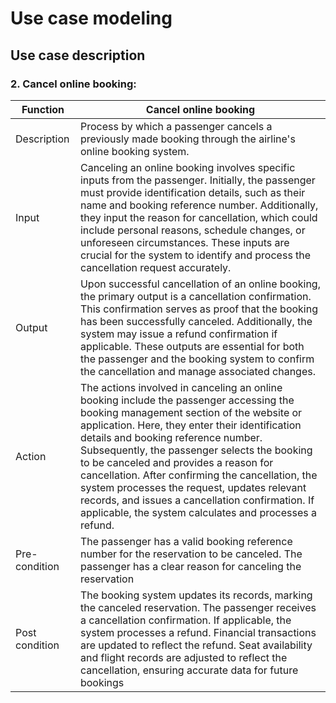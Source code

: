 # Use case modeling
## Use case description
### 2. Cancel online booking:
| Function | Cancel online booking |
|----------|-----------------------|
| Description | Process by which a passenger cancels a previously made booking through the airline's online booking system. |
| Input | Canceling an online booking involves specific inputs from the passenger. Initially, the passenger must provide identification details, such as their name and booking reference number. Additionally, they input the reason for cancellation, which could include personal reasons, schedule changes, or unforeseen circumstances. These inputs are crucial for the system to identify and process the cancellation request accurately. |
| Output | Upon successful cancellation of an online booking, the primary output is a cancellation confirmation. This confirmation serves as proof that the booking has been successfully canceled. Additionally, the system may issue a refund confirmation if applicable. These outputs are essential for both the passenger and the booking system to confirm the cancellation and manage associated changes. |
| Action | The actions involved in canceling an online booking include the passenger accessing the booking management section of the website or application. Here, they enter their identification details and booking reference number. Subsequently, the passenger selects the booking to be canceled and provides a reason for cancellation. After confirming the cancellation, the system processes the request, updates relevant records, and issues a cancellation confirmation. If applicable, the system calculates and processes a refund.
| Pre-condition | The passenger has a valid booking reference number for the reservation to be canceled. The passenger has a clear reason for canceling the reservation |
| Post condition | The booking system updates its records, marking the canceled reservation. The passenger receives a cancellation confirmation. If applicable, the system processes a refund. Financial transactions are updated to reflect the refund. Seat availability and flight records are adjusted to reflect the cancellation, ensuring accurate data for future bookings |